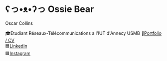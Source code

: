 # ʕっ•ᴥ•ʔっ Ossie Bear
Oscar Collins

🎓Etudiant Réseaux-Télécommunications a l'IUT d'Annecy USMB
📜[Portfolio / CV](http://srv-peda.iut-acy.local/collinso)  
🟦[LinkedIn](linkedin.com/in/oscar-collins-196219246)  
🟪[Instagram](instagram.com/ossiebearski)  
